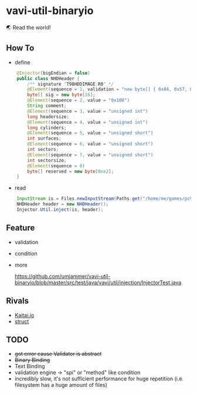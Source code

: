 # vavi-util-binaryio

🌏 Read the world!

## How To

 * define

```java
    @Injector(bigEndian = false)
    public class NHDHeader {
        /** signature "T98HDDIMAGE.R0" */
        @Element(sequence = 1, validation = "new byte[] { 0x84, 0x57, 0x56, 0x72, 0x68, 0x68, 0x73, 0x77, 0x65, 0x71, 0x69, 0x46, 0x82, 0x48, 0, 0 })
        byte[] sig = new byte[16];
        @Element(sequence = 2, value = "0x100")
        String comment;
        @Element(sequence = 3, value = "unsigned int")
        long headersize;
        @Element(sequence = 4, value = "unsigned int")
        long cylinders;
        @Element(sequence = 5, value = "unsigned short")
        int surfaces;
        @Element(sequence = 6, value = "unsigned short")
        int sectors;
        @Element(sequence = 7, value = "unsigned short")
        int sectorsize;
        @Element(sequence = 8)
        byte[] reserved = new byte[0xe2];
    }
```

 * read

```java
    InputStream is = Files.newInputStream(Paths.get("/home/me/games/pc98/my.nhd"));
    NHDHeader header = new NHDHeader();
    Injector.Util.inject(is, header);
```

## Feature

 * validation
 * condition
 * more

    https://github.com/umjammer/vavi-util-binaryio/blob/master/src/test/java/vavi/util/injection/InjectorTest.java

## Rivals

 * [Kaitai.io](http://kaitai.io/)
 * [struct](https://docs.python.org/3/library/struct.html)

## TODO

 * ~~got error cause Validator is abstract~~ 
 * ~~Binary Binding~~
 * Text Binding
 * validation engine -> "spi" or "method" like condition
 * incredibly slow, it's not sufficient performance for huge repetition (i.e. filesystem has a huge amount of files)
